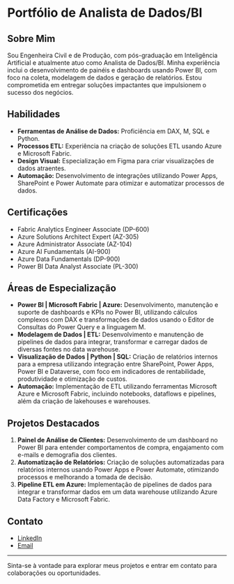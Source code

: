 # Portfólio de Analista de Dados/BI

## Sobre Mim

Sou Engenheira Civil e de Produção, com pós-graduação em Inteligência Artificial e atualmente atuo como Analista de Dados/BI. Minha experiência inclui o desenvolvimento de painéis e dashboards usando Power BI, com foco na coleta, modelagem de dados e geração de relatórios. Estou comprometida em entregar soluções impactantes que impulsionem o sucesso dos negócios.

## Habilidades

- **Ferramentas de Análise de Dados:** Proficiência em DAX, M, SQL e Python.
- **Processos ETL:** Experiência na criação de soluções ETL usando Azure e Microsoft Fabric.
- **Design Visual:** Especialização em Figma para criar visualizações de dados atraentes.
- **Automação:** Desenvolvimento de integrações utilizando Power Apps, SharePoint e Power Automate para otimizar e automatizar processos de dados.

## Certificações

- Fabric Analytics Engineer Associate (DP-600)
- Azure Solutions Architect Expert (AZ-305)
- Azure Administrator Associate (AZ-104)
- Azure AI Fundamentals (AI-900)
- Azure Data Fundamentals (DP-900)
- Power BI Data Analyst Associate (PL-300)

## Áreas de Especialização

- **Power BI | Microsoft Fabric | Azure:** Desenvolvimento, manutenção e suporte de dashboards e KPIs no Power BI, utilizando cálculos complexos com DAX e transformações de dados usando o Editor de Consultas do Power Query e a linguagem M.
- **Modelagem de Dados | ETL:** Desenvolvimento e manutenção de pipelines de dados para integrar, transformar e carregar dados de diversas fontes no data warehouse.
- **Visualização de Dados | Python | SQL:** Criação de relatórios internos para a empresa utilizando integração entre SharePoint, Power Apps, Power BI e Dataverse, com foco em indicadores de rentabilidade, produtividade e otimização de custos.
- **Automação:** Implementação de ETL utilizando ferramentas Microsoft Azure e Microsoft Fabric, incluindo notebooks, dataflows e pipelines, além da criação de lakehouses e warehouses.

## Projetos Destacados

1. **Painel de Análise de Clientes:** Desenvolvimento de um dashboard no Power BI para entender comportamentos de compra, engajamento com e-mails e demografia dos clientes.
2. **Automatização de Relatórios:** Criação de soluções automatizadas para relatórios internos usando Power Apps e Power Automate, otimizando processos e melhorando a tomada de decisão.
3. **Pipeline ETL em Azure:** Implementação de pipelines de dados para integrar e transformar dados em um data warehouse utilizando Azure Data Factory e Microsoft Fabric.

## Contato

- [LinkedIn](https://www.linkedin.com/in/seu-perfil)
- [Email](mailto:camila.rodrigues981@gmail.com)

---

Sinta-se à vontade para explorar meus projetos e entrar em contato para colaborações ou oportunidades.
